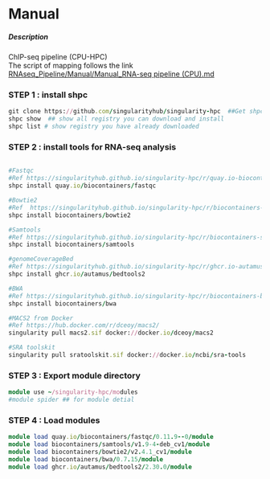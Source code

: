 # Manual
##### Description
ChIP-seq pipeline (CPU-HPC)<br>
The script of mapping follows the link [RNAseq_Pipeline/Manual/Manual_RNA-seq pipeline (CPU).md](https://github.com/vclabsysbio/AI-MD_RNASeq_ChIPseq/blob/main/ChIP-seq_pipeline/Manual/ChIP-seq%20pipeline%20(CPU).md)

### STEP 1 : install shpc
```ruby
git clone https://github.com/singularityhub/singularity-hpc  ##Get shpc package
shpc show  ## show all registry you can download and install
shpc list # show registry you have already downloaded 
```
###  STEP 2 : install tools for RNA-seq analysis
```ruby

#Fastqc
#Ref https://singularityhub.github.io/singularity-hpc/r/quay.io-biocontainers-fastqc/
shpc install quay.io/biocontainers/fastqc

#Bowtie2
#Ref  https://singularityhub.github.io/singularity-hpc/r/biocontainers-bowtie2/
shpc install biocontainers/bowtie2

#Samtools
#Ref https://singularityhub.github.io/singularity-hpc/r/biocontainers-samtools/
shpc install biocontainers/samtools

#genomeCoverageBed
#Ref https://singularityhub.github.io/singularity-hpc/r/ghcr.io-autamus-bedtools2/
shpc install ghcr.io/autamus/bedtools2

#BWA 
#Ref https://singularityhub.github.io/singularity-hpc/r/biocontainers-bwa/
shpc install biocontainers/bwa

#MACS2 from Docker 
#Ref https://hub.docker.com/r/dceoy/macs2/
singularity pull macs2.sif docker://docker.io/dceoy/macs2

#SRA toolskit
singularity pull sratoolskit.sif docker://docker.io/ncbi/sra-tools

```
###  STEP 3 : Export module directory
```ruby
module use ~/singularity-hpc/modules
#module spider ## for module detial 
```

###  STEP 4 : Load modules
```ruby
module load quay.io/biocontainers/fastqc/0.11.9--0/module
module load biocontainers/samtools/v1.9-4-deb_cv1/module
module load biocontainers/bowtie2/v2.4.1_cv1/module
module load biocontainers/bwa/0.7.15/module
module load ghcr.io/autamus/bedtools2/2.30.0/module

```
